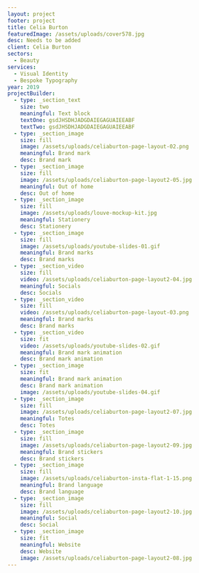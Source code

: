 ```yaml
---
layout: project
footer: project
title: Celia Burton
featuredImage: /assets/uploads/cover578.jpg
desc: Needs to be added
client: Celia Burton
sectors:
  - Beauty
services:
  - Visual Identity
  - Bespoke Typography
year: 2019
projectBuilder:
  - type: _section_text
    size: two
    meaningful: Text block
    textOne: gsdJHSDHJADGDAIEGAGUAIEEABF
    textTwo: gsdJHSDHJADGDAIEGAGUAIEEABF
  - type: _section_image
    size: fill
    image: /assets/uploads/celiaburton-page-layout-02.png
    meaningful: Brand mark
    desc: Brand mark
  - type: _section_image
    size: fill
    image: /assets/uploads/celiaburton-page-layout2-05.jpg
    meaningful: Out of home
    desc: Out of home
  - type: _section_image
    size: fill
    image: /assets/uploads/louve-mockup-kit.jpg
    meaningful: Stationery
    desc: Stationery
  - type: _section_image
    size: fill
    image: /assets/uploads/youtube-slides-01.gif
    meaningful: Brand marks
    desc: Brand marks
  - type: _section_video
    size: fill
    video: /assets/uploads/celiaburton-page-layout2-04.jpg
    meaningful: Socials
    desc: Socials
  - type: _section_video
    size: fill
    video: /assets/uploads/celiaburton-page-layout-03.png
    meaningful: Brand marks
    desc: Brand marks
  - type: _section_video
    size: fit
    video: /assets/uploads/youtube-slides-02.gif
    meaningful: Brand mark animation
    desc: Brand mark animation
  - type: _section_image
    size: fit
    meaningful: Brand mark animation
    desc: Brand mark animation
    image: /assets/uploads/youtube-slides-04.gif
  - type: _section_image
    size: fill
    image: /assets/uploads/celiaburton-page-layout2-07.jpg
    meaningful: Totes
    desc: Totes
  - type: _section_image
    size: fill
    image: /assets/uploads/celiaburton-page-layout2-09.jpg
    meaningful: Brand stickers
    desc: Brand stickers
  - type: _section_image
    size: fill
    image: /assets/uploads/celiaburton-insta-flat-1-15.png
    meaningful: Brand language
    desc: Brand language
  - type: _section_image
    size: fill
    image: /assets/uploads/celiaburton-page-layout2-10.jpg
    meaningful: Social
    desc: Social
  - type: _section_image
    size: fit
    meaningful: Website
    desc: Website
    image: /assets/uploads/celiaburton-page-layout2-08.jpg
---
```

